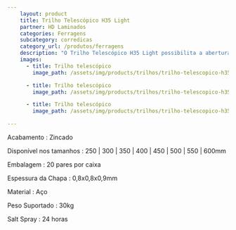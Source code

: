 ```yaml
---
    layout: product
    title: Trilho Telescópico H35 Light
    partner: HD Laminados
    categories: Ferragens     
    subcategory: corredicas
    category_url: /produtos/ferragens
    description: "O Trilho Telescópico H35 Light possibilita a abertura total da gaveta com deslizamento suave, preciso e resistente. Sua praticidade com travas laterais permite a retirada da gaveta. Desenvolvido para cargas menores."
    images: 
      - title: Trilho telescópico
        image_path: /assets/img/products/trilhos/trilho-telescopico-h35-light.jpg

      - title: Trilho telescópico
        image_path: /assets/img/products/trilhos/trilho-telescopico-h35-light-spec.jpg

      - title: Trilho telescópico
        image_path: /assets/img/products/trilhos/trilho-telescopico-h35-light-spec-2.jpg

---
```

Acabamento
: Zincado

Disponível nos tamanhos
: 250 | 300 | 350 | 400 | 450 | 500 | 550 | 600mm

Embalagem
: 20 pares por caixa

Espessura da Chapa
: 0,8x0,8x0,9mm

Material
: Aço

Peso Suportado
: 30kg

Salt Spray
: 24 horas
